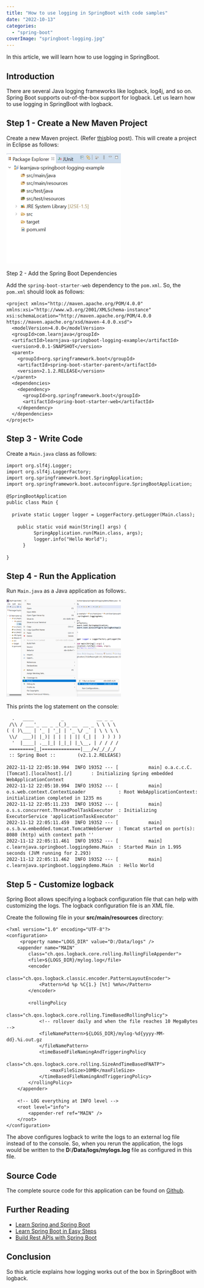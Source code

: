 ```yaml
---
title: "How to use logging in SpringBoot with code samples"
date: "2022-10-13"
categories: 
  - "spring-boot"
coverImage: "springboot-logging.jpg"
---
```


In this article, we will learn how to use logging in SpringBoot.

## Introduction

There are several Java logging frameworks like logback, log4j, and so on. Spring Boot supports out-of-the-box support for logback. Let us learn how to use logging in SpringBoot with logback.

## Step 1 - Create a New Maven Project

Create a new Maven project. (Refer [this](https://learnjava.co.in/how-to-create-a-maven-project-in-eclipse/)blog post). This will create a project in Eclipse as follows:

![](images/Project-creation-1-300x288.png)

Step 2 - Add the Spring Boot Dependencies

Add the `spring-boot-starter-web` dependency to the `pom.xml`. So, the `pom.xml` should look as follows:

```
<project xmlns="http://maven.apache.org/POM/4.0.0" xmlns:xsi="http://www.w3.org/2001/XMLSchema-instance" xsi:schemaLocation="http://maven.apache.org/POM/4.0.0 https://maven.apache.org/xsd/maven-4.0.0.xsd">
  <modelVersion>4.0.0</modelVersion>
  <groupId>com.learnjava</groupId>
  <artifactId>learnjava-springboot-logging-example</artifactId>
  <version>0.0.1-SNAPSHOT</version>
  <parent>
    <groupId>org.springframework.boot</groupId>
    <artifactId>spring-boot-starter-parent</artifactId>
    <version>2.1.2.RELEASE</version>
  </parent>
  <dependencies>
    <dependency>
      <groupId>org.springframework.boot</groupId>
      <artifactId>spring-boot-starter-web</artifactId>
    </dependency>
  </dependencies>  
</project>
```

## Step 3 - Write Code

Create a `Main.java` class as follows:

```
import org.slf4j.Logger;
import org.slf4j.LoggerFactory;
import org.springframework.boot.SpringApplication;
import org.springframework.boot.autoconfigure.SpringBootApplication;

@SpringBootApplication
public class Main {
  
  private static Logger logger = LoggerFactory.getLogger(Main.class);

    public static void main(String[] args) {
          SpringApplication.run(Main.class, args);
          logger.info("Hello World");
      }

}
```

## Step 4 - Run the Application

Run `Main.java` as a Java application as follows:.

[![Run Main](images/Run-main-300x254.png)](images/Run-main-300x254.png)

This prints the log statement on the console:

```
  .   ____          _            __ _ _
 /\\ / ___'_ __ _ _(_)_ __  __ _ \ \ \ \
( ( )\___ | '_ | '_| | '_ \/ _` | \ \ \ \
 \\/  ___)| |_)| | | | | || (_| |  ) ) ) )
  '  |____| .__|_| |_|_| |_\__, | / / / /
 =========|_|==============|___/=/_/_/_/
 :: Spring Boot ::        (v2.1.2.RELEASE)

2022-11-12 22:05:10.994  INFO 19352 --- [           main] o.a.c.c.C.[Tomcat].[localhost].[/]       : Initializing Spring embedded WebApplicationContext
2022-11-12 22:05:10.994  INFO 19352 --- [           main] o.s.web.context.ContextLoader            : Root WebApplicationContext: initialization completed in 1235 ms
2022-11-12 22:05:11.233  INFO 19352 --- [           main] o.s.s.concurrent.ThreadPoolTaskExecutor  : Initializing ExecutorService 'applicationTaskExecutor'
2022-11-12 22:05:11.459  INFO 19352 --- [           main] o.s.b.w.embedded.tomcat.TomcatWebServer  : Tomcat started on port(s): 8080 (http) with context path ''
2022-11-12 22:05:11.461  INFO 19352 --- [           main] c.learnjava.springboot.loggingdemo.Main  : Started Main in 1.995 seconds (JVM running for 2.293)
2022-11-12 22:05:11.462  INFO 19352 --- [           main] c.learnjava.springboot.loggingdemo.Main  : Hello World
```

## Step 5 - Customize logback

Spring Boot allows specifying a logback configuration file that can help with customizing the logs. The logback configuration file is an XML file.

Create the following file in your **src/main/resources** directory:

```
<?xml version="1.0" encoding="UTF-8"?>
<configuration>
     <property name="LOGS_DIR" value="D:/Data/logs" />
    <appender name="MAIN"
        class="ch.qos.logback.core.rolling.RollingFileAppender">
        <file>${LOGS_DIR}/mylog.log</file>
        <encoder
            class="ch.qos.logback.classic.encoder.PatternLayoutEncoder">
            <Pattern>%d %p %C{1.} [%t] %m%n</Pattern>
        </encoder>

        <rollingPolicy
            class="ch.qos.logback.core.rolling.TimeBasedRollingPolicy">
            <!-- rollover daily and when the file reaches 10 MegaBytes -->
            <fileNamePattern>${LOGS_DIR}/mylog-%d{yyyy-MM-dd}.%i.out.gz
            </fileNamePattern>
            <timeBasedFileNamingAndTriggeringPolicy
                class="ch.qos.logback.core.rolling.SizeAndTimeBasedFNATP">
                <maxFileSize>10MB</maxFileSize>
            </timeBasedFileNamingAndTriggeringPolicy>
        </rollingPolicy>
    </appender>
    
    <!-- LOG everything at INFO level -->
    <root level="info">
        <appender-ref ref="MAIN" />
    </root>
</configuration>
```

The above configures logback to write the logs to an external log file instead of to the console. So, when you rerun the application, the logs would be written to the **D:/Data/logs/mylogs.log** file as configured in this file.

## Source Code

The complete source code for this application can be found on [Github](https://github.com/learnjavawithreshma/learnjava-springboot-logging-example).

## Further Reading

- [Learn Spring and Spring Boot](https://click.linksynergy.com/deeplink?id=MnzIZAZNE5Y&mid=39197&murl=https%3A%2F%2Fwww.udemy.com%2Fcourse%2Fspring-springboot-jpa-hibernate-zero-to-master%2F)
- [Learn Spring Boot in Easy Steps](https://click.linksynergy.com/deeplink?id=MnzIZAZNE5Y&mid=39197&murl=https%3A%2F%2Fwww.udemy.com%2Fcourse%2Fspring-boot-tutorial-for-beginners%2F)
- [Build Rest APIs with Spring Boot](https://click.linksynergy.com/deeplink?id=MnzIZAZNE5Y&mid=39197&murl=https%3A%2F%2Fwww.udemy.com%2Fcourse%2Fbuilding-real-time-rest-apis-with-spring-boot%2F)

## Conclusion

So this article explains how logging works out of the box in SpringBoot with logback.
